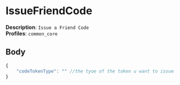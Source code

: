 # IssueFriendCode

**Description**: `Issue a Friend Code` \
**Profiles**: `common_core`

## Body
```js
{
    "codeTokenType": "" //the tyoe of the token u want to issue
}
```
